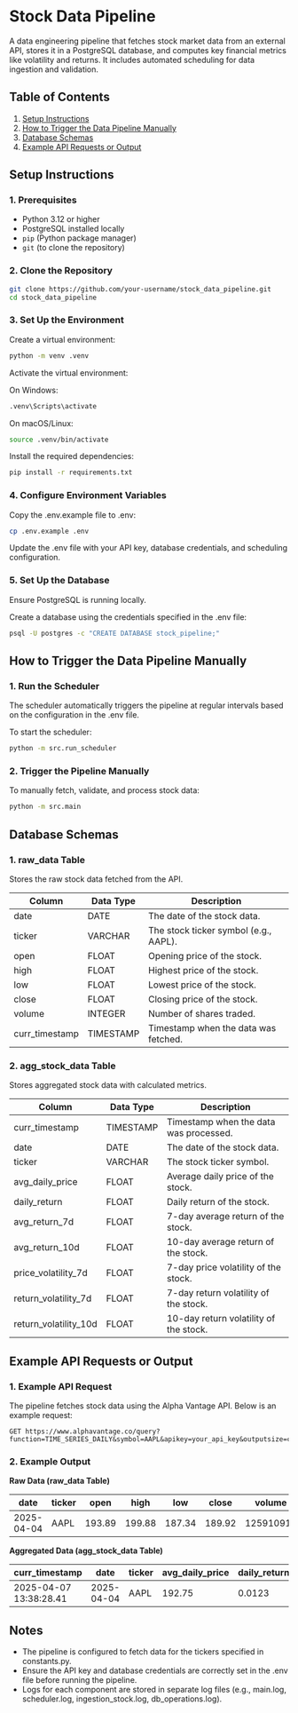 # Stock Data Pipeline

A data engineering pipeline that fetches stock market data from an external API, stores it in a PostgreSQL database, and computes key financial metrics like volatility and returns. It includes automated scheduling for data ingestion and validation.

## Table of Contents
1. [Setup Instructions](#setup-instructions)
2. [How to Trigger the Data Pipeline Manually](#how-to-trigger-the-data-pipeline-manually)
3. [Database Schemas](#database-schemas)
4. [Example API Requests or Output](#example-api-requests-or-output)

## Setup Instructions

### 1. Prerequisites
- Python 3.12 or higher
- PostgreSQL installed locally
- `pip` (Python package manager)
- `git` (to clone the repository)

### 2. Clone the Repository
```bash
git clone https://github.com/your-username/stock_data_pipeline.git
cd stock_data_pipeline
```

### 3. Set Up the Environment
Create a virtual environment:
```bash
python -m venv .venv
```

Activate the virtual environment:

On Windows:
```bash
.venv\Scripts\activate
```

On macOS/Linux:
```bash
source .venv/bin/activate
```

Install the required dependencies:
```bash
pip install -r requirements.txt
```

### 4. Configure Environment Variables
Copy the .env.example file to .env:
```bash
cp .env.example .env
```

Update the .env file with your API key, database credentials, and scheduling configuration.

### 5. Set Up the Database
Ensure PostgreSQL is running locally.

Create a database using the credentials specified in the .env file:
```bash
psql -U postgres -c "CREATE DATABASE stock_pipeline;"
```

## How to Trigger the Data Pipeline Manually

### 1. Run the Scheduler
The scheduler automatically triggers the pipeline at regular intervals based on the configuration in the .env file.

To start the scheduler:
```bash
python -m src.run_scheduler
```

### 2. Trigger the Pipeline Manually
To manually fetch, validate, and process stock data:
```bash
python -m src.main
```

## Database Schemas

### 1. raw_data Table
Stores the raw stock data fetched from the API.

| Column | Data Type | Description |
|--------|-----------|-------------|
| date | DATE | The date of the stock data. |
| ticker | VARCHAR | The stock ticker symbol (e.g., AAPL). |
| open | FLOAT | Opening price of the stock. |
| high | FLOAT | Highest price of the stock. |
| low | FLOAT | Lowest price of the stock. |
| close | FLOAT | Closing price of the stock. |
| volume | INTEGER | Number of shares traded. |
| curr_timestamp | TIMESTAMP | Timestamp when the data was fetched. |

### 2. agg_stock_data Table
Stores aggregated stock data with calculated metrics.

| Column | Data Type | Description |
|--------|-----------|-------------|
| curr_timestamp | TIMESTAMP | Timestamp when the data was processed. |
| date | DATE | The date of the stock data. |
| ticker | VARCHAR | The stock ticker symbol. |
| avg_daily_price | FLOAT | Average daily price of the stock. |
| daily_return | FLOAT | Daily return of the stock. |
| avg_return_7d | FLOAT | 7-day average return of the stock. |
| avg_return_10d | FLOAT | 10-day average return of the stock. |
| price_volatility_7d | FLOAT | 7-day price volatility of the stock. |
| return_volatility_7d | FLOAT | 7-day return volatility of the stock. |
| return_volatility_10d | FLOAT | 10-day return volatility of the stock. |

## Example API Requests or Output

### 1. Example API Request
The pipeline fetches stock data using the Alpha Vantage API. Below is an example request:
```
GET https://www.alphavantage.co/query?function=TIME_SERIES_DAILY&symbol=AAPL&apikey=your_api_key&outputsize=compact
```

### 2. Example Output

**Raw Data (raw_data Table)**

| date | ticker | open | high | low | close | volume | curr_timestamp |
|------|--------|------|------|-----|-------|--------|---------------|
| 2025-04-04 | AAPL | 193.89 | 199.88 | 187.34 | 189.92 | 125910913 | 2025-04-07 13:38:28.41 |

**Aggregated Data (agg_stock_data Table)**

| curr_timestamp | date | ticker | avg_daily_price | daily_return | avg_return_7d | avg_return_10d | price_volatility_7d | return_volatility_7d | return_volatility_10d |
|----------------|------|--------|----------------|-------------|--------------|---------------|-------------------|---------------------|----------------------|
| 2025-04-07 13:38:28.41 | 2025-04-04 | AAPL | 192.75 | 0.0123 | 0.0105 | 0.0098 | 1.23 | 0.98 | 1.12 |

## Notes
- The pipeline is configured to fetch data for the tickers specified in constants.py.
- Ensure the API key and database credentials are correctly set in the .env file before running the pipeline.
- Logs for each component are stored in separate log files (e.g., main.log, scheduler.log, ingestion_stock.log, db_operations.log).
